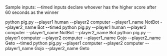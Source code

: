 Sample inputs:
--timed inputs declare whoever has the higher score after 60 seconds as the winner

python pig.py --player1 human --player2 computer --player1_name NotBot --player2_name Bot --timed
python pig.py --player1 human --player2 computer --player1_name NotBot --player2_name Bot
python pig.py --player1 computer --player2 computer --player1_name Gojo --player2_name Geto --timed
python pig.py --player1 computer --player2 computer --player1_name Gojo --player2_name Geto
